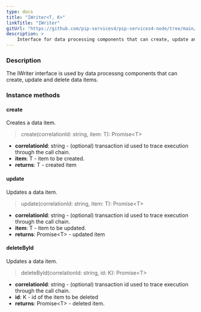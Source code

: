 ```yaml
---
type: docs
title: "IWriter<T, K>"
linkTitle: "IWriter"
gitUrl: "https://github.com/pip-services4/pip-services4-node/tree/main/pip-services4-persistence-node"
description: >
    Interface for data processing components that can create, update and delete data items.
---
```


### Description

The IWriter interface is used by data processng components that can create, update and delete data items.

### Instance methods

#### create
Creates a data item.

> create(correlationId: string, item: T): Promise\<T\>

- **correlationId**: string - (optional) transaction id used to trace execution through the call chain.
- **item**: T - item to be created.
- **returns**: T - created item


#### update
Updates a data item.

> update(correlationId: string, item: T): Promise\<T\>

- **correlationId**: string - (optional) transaction id used to trace execution through the call chain.
- **item**: T - item to be updated.
- **returns**: Promise\<T\> - updated item


#### deleteById
Updates a data item.

> deleteById(correlationId: string, id: K): Promise\<T\>

- **correlationId**: string - (optional) transaction id used to trace execution through the call chain.
- **id**: K - id of the item to be deleted
- **returns**: Promise\<T\> - deleted item.
